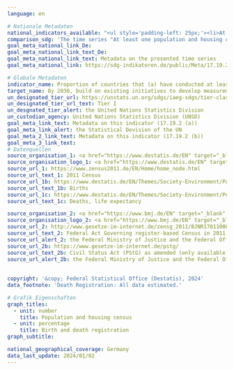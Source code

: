 ```yaml
---
language: en    

# Nationale Metadaten    
national_indicators_available: "<ul style='padding-left: 25px;'><li>At least one population and housing census in the last 10 years conducted</li> <li> Birth registration</li> <li> Death registration</li></ul>"    
comparison_sdg: 'The time series "At least one population and housing census in the last 10 years conducted" is compliant with the UN metadata. The time series "Birth registration" and "Death registration" provide additional information.'    
goal_meta_national_link_De: 
goal_meta_national_link_text_De: 
goal_meta_national_link_text: Metadata on the presented time series
goal_meta_national_link: https://sdg-indikatoren.de/public/Meta/17.19.2.pdf    

# Globale Metadaten    
indicator_name: Proportion of countries that (a) have conducted at least one population and housing census in the last 10 years; and (b) have achieved 100 per cent birth registration and 80 per cent death registration    
target_name: By 2030, build on existing initiatives to develop measurements of progress on sustainable development that complement gross domestic product, and support statistical capacity-building in developing countries    
un_designated_tier_url: https://unstats.un.org/sdgs/iaeg-sdgs/tier-classification/    
un_designated_tier_url_text: Tier I    
un_desgnated_tier_alert: the United Nations Statistics Division    
un_custodian_agency: United Nations Statistics Division (UNSD)    
goal_meta_link_text: Metadata on this indicator (17.19.2 (a))    
goal_meta_link_alert: the Statistical Devision of the UN    
goal_meta_2_link_text: Metadata on this indicator (17.19.2 (b))    
goal_meta_3_link_text:         
# Datenquellen
source_organisation_1: <a href="https://www.destatis.de/EN" target="_blank"> Federal Statistical Office (Destatis) </a>
source_organisation_logo_1: <a href="https://www.destatis.de/EN" target="_blank"><img src="https://sdg-indikatoren.de/public/OrgImgEn/destatis.png" alt="Logo destatis" style="height:60px; width:148px"/></a>
source_url_1: https://www.zensus2011.de/EN/Home/home_node.html
source_url_text_1: 2011 Census
source_url_1b: https://www.destatis.de/EN/Themes/Society-Environment/Population/Births/_node.html
source_url_text_1b: Births
source_url_1c: https://www.destatis.de/EN/Themes/Society-Environment/Population/Deaths-Life-Expectancy/_node.html
source_url_text_1c: Deaths, life expectancy

source_organisation_2: <a href="https://www.bmj.de/EN" target="_blank" onclick="return confirm_alert('the Federal Ministry of Justice and the Federal Office of Justice','En');"> Federal Ministry of Justice and the Federal Office of Justice </a>
source_organisation_logo_2: <a href="https://www.bmj.de/EN" target="_blank" onclick="return confirm_alert('the Federal Ministry of Justice and the Federal Office of Justice','En');"><img src="https://sdg-indikatoren.de/public/OrgImgEn/bmj.png" alt="Logo bmj" style="height:60px; width:148px"/></a>
source_url_2: http://www.gesetze-im-internet.de/zensg_2011/BJNR178110009.html
source_url_text_2: Federal Act Governing register-based Census in 2011 (ZensG 2011) as amended (only available in German)
source_url_alert_2: the Federal Ministry of Justice and the Federal Office of Justice
source_url_2b: https://www.gesetze-im-internet.de/pstg/
source_url_text_2b: Civil Status Act (PStG) as amended (only available in German)
source_url_alert_2b: the Federal Ministry of Justice and the Federal Office of Justice
    
    
copyright: '&copy; Federal Statistical Office (Destatis), 2024'    
data_footnote: 'Death Registration: All data estimated.'    

# Grafik Eigenschaften    
graph_titles:
  - unit: number
    title: Population and housing census
  - unit: percentage
    title: Birth and death registration
graph_subtitle:     

national_geographical_coverage: Germany    
data_last_update: 2024/01/02    
---
```


<span></span>